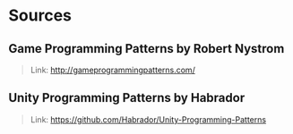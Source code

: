 # Sources

## Game Programming Patterns by Robert Nystrom
> Link: http://gameprogrammingpatterns.com/

## Unity Programming Patterns by Habrador
> Link: https://github.com/Habrador/Unity-Programming-Patterns
